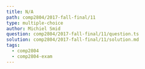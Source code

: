 ```yaml
---
title: N/A
path: comp2804/2017-fall-final/11
type: multiple-choice
author: Michiel Smid
question: comp2804/2017-fall-final/11/question.ts
solution: comp2804/2017-fall-final/11/solution.md
tags:
  - comp2804
  - comp2804-exam
---
```

